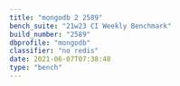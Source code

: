 ```yaml
---
title: "mongodb 2 2589"
bench_suite: "21w23 CI Weekly Benchmark"
build_number: "2589"
dbprofile: "mongodb"
classifier: "no redis"
date: 2021-06-07T07:38:48
type: "bench"
---
```


